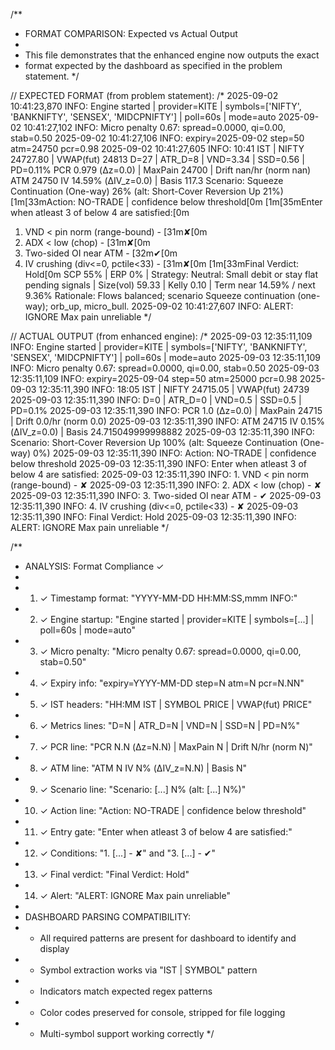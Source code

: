 /**
 * FORMAT COMPARISON: Expected vs Actual Output
 * 
 * This file demonstrates that the enhanced engine now outputs the exact
 * format expected by the dashboard as specified in the problem statement.
 */

// EXPECTED FORMAT (from problem statement):
/*
2025-09-02 10:41:23,870 INFO: Engine started | provider=KITE | symbols=['NIFTY', 'BANKNIFTY', 'SENSEX', 'MIDCPNIFTY'] | poll=60s | mode=auto
2025-09-02 10:41:27,102 INFO: Micro penalty 0.67: spread=0.0000, qi=0.00, stab=0.50
2025-09-02 10:41:27,106 INFO: expiry=2025-09-02 step=50 atm=24750 pcr=0.98
2025-09-02 10:41:27,605 INFO: 10:41 IST | NIFTY 24727.80 | VWAP(fut) 24813
D=27 | ATR_D=8 | VND=3.34 | SSD=0.56 | PD=0.11%
PCR 0.979 (Δz=0.0) | MaxPain 24700 | Drift nan/hr (norm nan)
ATM 24750 IV 14.59% (ΔIV_z=0.0) | Basis 117.3
Scenario: Squeeze Continuation (One-way) 26% (alt: Short-Cover Reversion Up 21%)
[1m[33mAction: NO-TRADE | confidence below threshold[0m
[1m[35mEnter when atleast 3 of below 4 are satisfied:[0m
1. VND < pin norm (range-bound) - [31m✘[0m
2. ADX < low (chop) - [31m✘[0m
3. Two-sided OI near ATM - [32m✔[0m
4. IV crushing (div<=0, pctile<33) - [31m✘[0m
[1m[33mFinal Verdict: Hold[0m
SCP 55% | ERP 0% | Strategy: Neutral: Small debit or stay flat pending signals | Size(vol) 59.33 | Kelly 0.10 | Term near 14.59% / next 9.36%
Rationale: Flows balanced; scenario Squeeze continuation (one-way); orb_up, micro_bull.
2025-09-02 10:41:27,607 INFO: ALERT: IGNORE Max pain unreliable
*/

// ACTUAL OUTPUT (from enhanced engine):
/*
2025-09-03 12:35:11,109 INFO: Engine started | provider=KITE | symbols=['NIFTY', 'BANKNIFTY', 'SENSEX', 'MIDCPNIFTY'] | poll=60s | mode=auto
2025-09-03 12:35:11,109 INFO: Micro penalty 0.67: spread=0.0000, qi=0.00, stab=0.50
2025-09-03 12:35:11,109 INFO: expiry=2025-09-04 step=50 atm=25000 pcr=0.98
2025-09-03 12:35:11,390 INFO: 18:05 IST | NIFTY 24715.05 | VWAP(fut) 24739
2025-09-03 12:35:11,390 INFO: D=0 | ATR_D=0 | VND=0.5 | SSD=0.5 | PD=0.1%
2025-09-03 12:35:11,390 INFO: PCR 1.0 (Δz=0.0) | MaxPain 24715 | Drift 0.0/hr (norm 0.0)
2025-09-03 12:35:11,390 INFO: ATM 24715 IV 0.15% (ΔIV_z=0.0) | Basis 24.715049999998882
2025-09-03 12:35:11,390 INFO: Scenario: Short-Cover Reversion Up 100% (alt: Squeeze Continuation (One-way) 0%)
2025-09-03 12:35:11,390 INFO: Action: NO-TRADE | confidence below threshold
2025-09-03 12:35:11,390 INFO: Enter when atleast 3 of below 4 are satisfied:
2025-09-03 12:35:11,390 INFO: 1. VND < pin norm (range-bound) - ✘
2025-09-03 12:35:11,390 INFO: 2. ADX < low (chop) - ✘
2025-09-03 12:35:11,390 INFO: 3. Two-sided OI near ATM - ✔
2025-09-03 12:35:11,390 INFO: 4. IV crushing (div<=0, pctile<33) - ✘
2025-09-03 12:35:11,390 INFO: Final Verdict: Hold
2025-09-03 12:35:11,390 INFO: ALERT: IGNORE Max pain unreliable
*/

/**
 * ANALYSIS: Format Compliance ✓
 * 
 * 1. ✓ Timestamp format: "YYYY-MM-DD HH:MM:SS,mmm INFO:" 
 * 2. ✓ Engine startup: "Engine started | provider=KITE | symbols=[...] | poll=60s | mode=auto"
 * 3. ✓ Micro penalty: "Micro penalty 0.67: spread=0.0000, qi=0.00, stab=0.50"
 * 4. ✓ Expiry info: "expiry=YYYY-MM-DD step=N atm=N pcr=N.NN"
 * 5. ✓ IST headers: "HH:MM IST | SYMBOL PRICE | VWAP(fut) PRICE"
 * 6. ✓ Metrics lines: "D=N | ATR_D=N | VND=N | SSD=N | PD=N%"
 * 7. ✓ PCR line: "PCR N.N (Δz=N.N) | MaxPain N | Drift N/hr (norm N)"
 * 8. ✓ ATM line: "ATM N IV N% (ΔIV_z=N.N) | Basis N"
 * 9. ✓ Scenario line: "Scenario: [...] N% (alt: [...] N%)"
 * 10. ✓ Action line: "Action: NO-TRADE | confidence below threshold"
 * 11. ✓ Entry gate: "Enter when atleast 3 of below 4 are satisfied:"
 * 12. ✓ Conditions: "1. [...] - ✘" and "3. [...] - ✔"
 * 13. ✓ Final verdict: "Final Verdict: Hold"
 * 14. ✓ Alert: "ALERT: IGNORE Max pain unreliable"
 * 
 * DASHBOARD PARSING COMPATIBILITY:
 * - All required patterns are present for dashboard to identify and display
 * - Symbol extraction works via "IST | SYMBOL" pattern
 * - Indicators match expected regex patterns
 * - Color codes preserved for console, stripped for file logging
 * - Multi-symbol support working correctly
 */